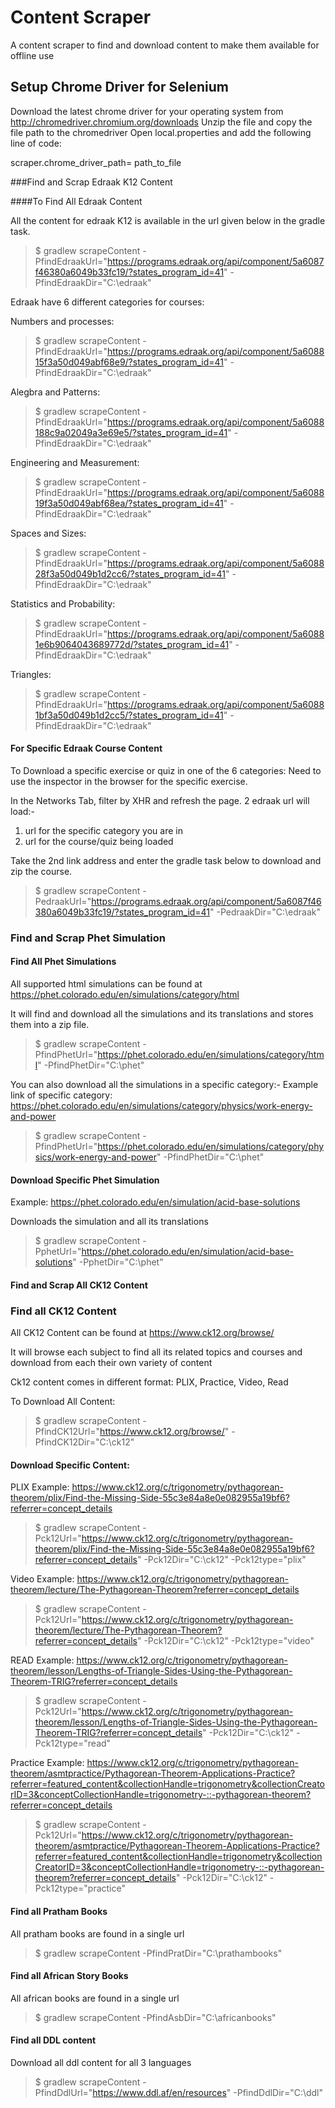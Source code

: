 # Content Scraper

A content scraper to find and download content to make them available for offline use


## Setup Chrome Driver for Selenium

Download the latest chrome driver for your operating system from http://chromedriver.chromium.org/downloads
Unzip the file and copy the file path to the chromedriver 
Open local.properties and add the following line of code:

scraper.chrome_driver_path= path_to_file

###Find and Scrap Edraak K12 Content

####To Find All Edraak Content

All the content for edraak K12 is available in the url given below in the gradle task.

>$ gradlew scrapeContent -PfindEdraakUrl="https://programs.edraak.org/api/component/5a6087f46380a6049b33fc19/?states_program_id=41" -PfindEdraakDir="C:\edraak\"

Edraak have 6 different categories for courses:

Numbers and processes: 
>$ gradlew scrapeContent -PfindEdraakUrl="https://programs.edraak.org/api/component/5a608815f3a50d049abf68e9/?states_program_id=41" -PfindEdraakDir="C:\edraak\"

Alegbra and Patterns: 
>$ gradlew scrapeContent -PfindEdraakUrl="https://programs.edraak.org/api/component/5a6088188c9a02049a3e69e5/?states_program_id=41" -PfindEdraakDir="C:\edraak\"


Engineering and Measurement: 
>$ gradlew scrapeContent -PfindEdraakUrl="https://programs.edraak.org/api/component/5a608819f3a50d049abf68ea/?states_program_id=41" -PfindEdraakDir="C:\edraak\"


Spaces and Sizes: 
>$ gradlew scrapeContent -PfindEdraakUrl="https://programs.edraak.org/api/component/5a608828f3a50d049b1d2cc6/?states_program_id=41" -PfindEdraakDir="C:\edraak\"


Statistics and Probability: 
>$ gradlew scrapeContent -PfindEdraakUrl="https://programs.edraak.org/api/component/5a60881e6b9064043689772d/?states_program_id=41" -PfindEdraakDir="C:\edraak\"


Triangles:
>$ gradlew scrapeContent -PfindEdraakUrl="https://programs.edraak.org/api/component/5a60881bf3a50d049b1d2cc5/?states_program_id=41" -PfindEdraakDir="C:\edraak\"


#### For Specific Edraak Course Content

To Download a specific exercise or quiz in one of the 6 categories:
Need to use the inspector in the browser for the specific exercise. 

In the Networks Tab, filter by XHR and refresh the page. 2 edraak url will load:- 

1. url for the specific category you are in 
2. url for the course/quiz being loaded 

Take the 2nd link address and enter the gradle task below to download and zip the course.

>$ gradlew scrapeContent -PedraakUrl="https://programs.edraak.org/api/component/5a6087f46380a6049b33fc19/?states_program_id=41" -PedraakDir="C:\edraak\"


### Find and Scrap Phet Simulation

#### Find All Phet Simulations

All supported html simulations can be found at https://phet.colorado.edu/en/simulations/category/html

It will find and download all the simulations and its translations and stores them into a zip file.

>$ gradlew scrapeContent -PfindPhetUrl="https://phet.colorado.edu/en/simulations/category/html" -PfindPhetDir="C:\phet\"

You can also download all the simulations in a specific category:- 
Example link of specific category: https://phet.colorado.edu/en/simulations/category/physics/work-energy-and-power

>$ gradlew scrapeContent -PfindPhetUrl="https://phet.colorado.edu/en/simulations/category/physics/work-energy-and-power" -PfindPhetDir="C:\phet\"



#### Download Specific Phet Simulation

Example: https://phet.colorado.edu/en/simulation/acid-base-solutions

Downloads the simulation and all its translations

>$ gradlew scrapeContent -PphetUrl="https://phet.colorado.edu/en/simulation/acid-base-solutions" -PphetDir="C:\phet\"


#### Find and Scrap All CK12 Content

### Find all CK12 Content

All CK12 Content can be found at https://www.ck12.org/browse/

It will browse each subject to find all its related topics 
and courses and download from each their own variety of content

Ck12 content comes in different format: PLIX, Practice, Video, Read 

To Download All Content:
>$ gradlew scrapeContent -PfindCK12Url="https://www.ck12.org/browse/" -PfindCK12Dir="C:\ck12\"

#### Download Specific Content:

PLIX 
Example: https://www.ck12.org/c/trigonometry/pythagorean-theorem/plix/Find-the-Missing-Side-55c3e84a8e0e082955a19bf6?referrer=concept_details

>$ gradlew scrapeContent -Pck12Url="https://www.ck12.org/c/trigonometry/pythagorean-theorem/plix/Find-the-Missing-Side-55c3e84a8e0e082955a19bf6?referrer=concept_details" -Pck12Dir="C:\ck12\" -Pck12type="plix"

Video Example:
https://www.ck12.org/c/trigonometry/pythagorean-theorem/lecture/The-Pythagorean-Theorem?referrer=concept_details

>$ gradlew scrapeContent -Pck12Url="https://www.ck12.org/c/trigonometry/pythagorean-theorem/lecture/The-Pythagorean-Theorem?referrer=concept_details" -Pck12Dir="C:\ck12\" -Pck12type="video"

READ Example:
https://www.ck12.org/c/trigonometry/pythagorean-theorem/lesson/Lengths-of-Triangle-Sides-Using-the-Pythagorean-Theorem-TRIG?referrer=concept_details

>$ gradlew scrapeContent -Pck12Url="https://www.ck12.org/c/trigonometry/pythagorean-theorem/lesson/Lengths-of-Triangle-Sides-Using-the-Pythagorean-Theorem-TRIG?referrer=concept_details" -Pck12Dir="C:\ck12\" -Pck12type="read"

Practice Example: 
https://www.ck12.org/c/trigonometry/pythagorean-theorem/asmtpractice/Pythagorean-Theorem-Applications-Practice?referrer=featured_content&collectionHandle=trigonometry&collectionCreatorID=3&conceptCollectionHandle=trigonometry-::-pythagorean-theorem?referrer=concept_details

>$ gradlew scrapeContent -Pck12Url="https://www.ck12.org/c/trigonometry/pythagorean-theorem/asmtpractice/Pythagorean-Theorem-Applications-Practice?referrer=featured_content&collectionHandle=trigonometry&collectionCreatorID=3&conceptCollectionHandle=trigonometry-::-pythagorean-theorem?referrer=concept_details" -Pck12Dir="C:\ck12\" -Pck12type="practice"


#### Find all Pratham Books 

All pratham books are found in a single url 

>$ gradlew scrapeContent -PfindPratDir="C:\prathambooks\"


#### Find all African Story Books

All african books are found in a single url 

>$ gradlew scrapeContent -PfindAsbDir="C:\africanbooks\"

#### Find all DDL content

Download all ddl content for all 3 languages

>$ gradlew scrapeContent -PfindDdlUrl="https://www.ddl.af/en/resources" -PfindDdlDir="C:\ddl\"

